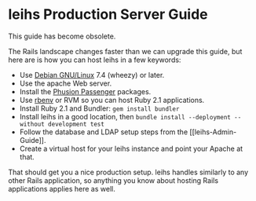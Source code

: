 # leihs Production Server Guide


This guide has become obsolete.

The Rails landscape changes faster than we can upgrade this guide, but here are is how you can host leihs in a few keywords:

  * Use [Debian GNU/Linux](http://www.debian.org) 7.4 (wheezy) or later.
  * Use the apache Web server.
  * Install the [Phusion Passenger](http://modrails.com) packages.
  * Use [rbenv](https://github.com/sstephenson/rbenv) or RVM so you can host Ruby 2.1 applications.
  * Install Ruby 2.1 and Bundler: ```gem install bundler```
  * Install leihs in a good location, then ```bundle install --deployment --without development test```
  * Follow the database and LDAP setup steps from the [[leihs-Admin-Guide]].
  * Create a virtual host for your leihs instance and point your Apache at that.

That should get you a nice production setup. leihs handles similarly to any other Rails application, so anything you know about hosting Rails applications applies here as well.
